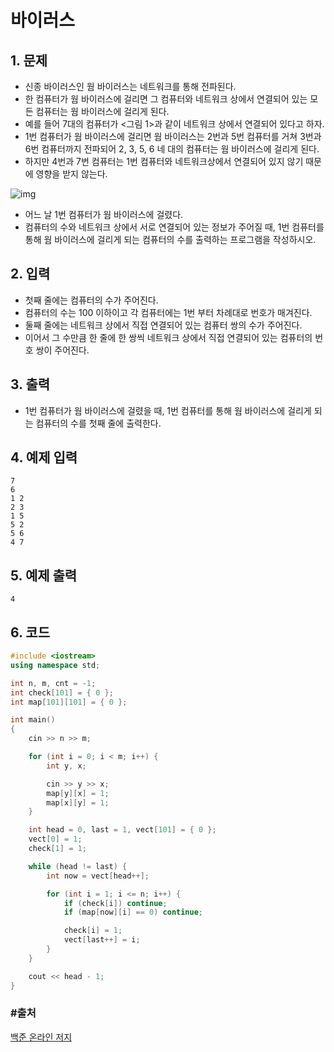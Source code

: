 # 바이러스

## 1. 문제

- 신종 바이러스인 웜 바이러스는 네트워크를 통해 전파된다.
- 한 컴퓨터가 웜 바이러스에 걸리면 그 컴퓨터와 네트워크 상에서 연결되어 있는 모든 컴퓨터는 웜 바이러스에 걸리게 된다.
- 예를 들어 7대의 컴퓨터가 <그림 1>과 같이 네트워크 상에서 연결되어 있다고 하자.
- 1번 컴퓨터가 웜 바이러스에 걸리면 웜 바이러스는 2번과 5번 컴퓨터를 거쳐 3번과 6번 컴퓨터까지 전파되어 2, 3, 5, 6 네 대의 컴퓨터는 웜 바이러스에 걸리게 된다.
- 하지만 4번과 7번 컴퓨터는 1번 컴퓨터와 네트워크상에서 연결되어 있지 않기 때문에 영향을 받지 않는다.

![img](https://www.acmicpc.net/upload/images/zmMEZZ8ioN6rhCdHmcIT4a7.png)

- 어느 날 1번 컴퓨터가 웜 바이러스에 걸렸다.
- 컴퓨터의 수와 네트워크 상에서 서로 연결되어 있는 정보가 주어질 때, 1번 컴퓨터를 통해 웜 바이러스에 걸리게 되는 컴퓨터의 수를 출력하는 프로그램을 작성하시오.

## 2. 입력
- 첫째 줄에는 컴퓨터의 수가 주어진다.
- 컴퓨터의 수는 100 이하이고 각 컴퓨터에는 1번 부터 차례대로 번호가 매겨진다.
- 둘째 줄에는 네트워크 상에서 직접 연결되어 있는 컴퓨터 쌍의 수가 주어진다.
- 이어서 그 수만큼 한 줄에 한 쌍씩 네트워크 상에서 직접 연결되어 있는 컴퓨터의 번호 쌍이 주어진다.

## 3. 출력

- 1번 컴퓨터가 웜 바이러스에 걸렸을 때, 1번 컴퓨터를 통해 웜 바이러스에 걸리게 되는 컴퓨터의 수를 첫째 줄에 출력한다.


## 4. 예제 입력
```
7
6
1 2
2 3
1 5
5 2
5 6
4 7
```

## 5. 예제 출력
```
4
```

## 6. 코드

```c++
#include <iostream>
using namespace std;

int n, m, cnt = -1;
int check[101] = { 0 };
int map[101][101] = { 0 };

int main()
{
	cin >> n >> m;

	for (int i = 0; i < m; i++) {
		int y, x;

		cin >> y >> x;
		map[y][x] = 1;
		map[x][y] = 1;
	}

	int head = 0, last = 1, vect[101] = { 0 };
	vect[0] = 1;
	check[1] = 1;

	while (head != last) {
		int now = vect[head++];

		for (int i = 1; i <= n; i++) {
			if (check[i]) continue;
			if (map[now][i] == 0) continue;

			check[i] = 1;
			vect[last++] = i;
		}
	}

	cout << head - 1;
}
```



### #출처

[백준 온라인 저지](https://www.acmicpc.net/problem/2606)
